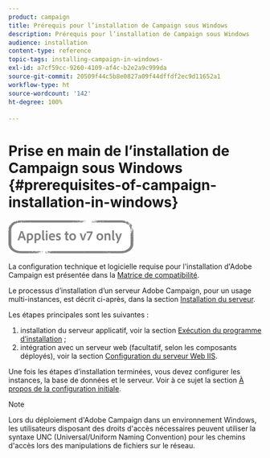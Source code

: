 ```yaml
---
product: campaign
title: Prérequis pour l’installation de Campaign sous Windows
description: Prérequis pour l’installation de Campaign sous Windows
audience: installation
content-type: reference
topic-tags: installing-campaign-in-windows-
exl-id: a7cf59cc-9260-4109-af4c-b2e2a9c999da
source-git-commit: 20509f44c5b8e0827a09f44dffdf2ec9d11652a1
workflow-type: ht
source-wordcount: '142'
ht-degree: 100%

---
```


# Prise en main de l’installation de Campaign sous Windows {#prerequisites-of-campaign-installation-in-windows}

![](../../assets/v7-only.svg)

La configuration technique et logicielle requise pour l&#39;installation d&#39;Adobe Campaign est présentée dans la [Matrice de compatibilité](../../rn/using/compatibility-matrix.md).

Le processus d’installation d’un serveur Adobe Campaign, pour un usage multi-instances, est décrit ci-après, dans la section [Installation du serveur](../../installation/using/installing-the-server.md).

Les étapes principales sont les suivantes :

1. installation du serveur applicatif, voir la section [Exécution du programme d’installation](../../installation/using/installing-the-server.md#executing-the-installation-program) ;
1. intégration avec un serveur web (facultatif, selon les composants déployés), voir la section [Configuration du serveur Web IIS](../../installation/using/integration-into-a-web-server-for-windows.md#configuring-the-iis-web-server).

Une fois les étapes d’installation terminées, vous devez configurer les instances, la base de données et le serveur. Voir à ce sujet la section [À propos de la configuration initiale](../../installation/using/about-initial-configuration.md).

>[!NOTE]
>
>Lors du déploiement d&#39;Adobe Campaign dans un environnement Windows, les utilisateurs disposant des droits d&#39;accès nécessaires peuvent utiliser la syntaxe UNC (Universal/Uniform Naming Convention) pour les chemins d&#39;accès lors des manipulations de fichiers sur le réseau.
